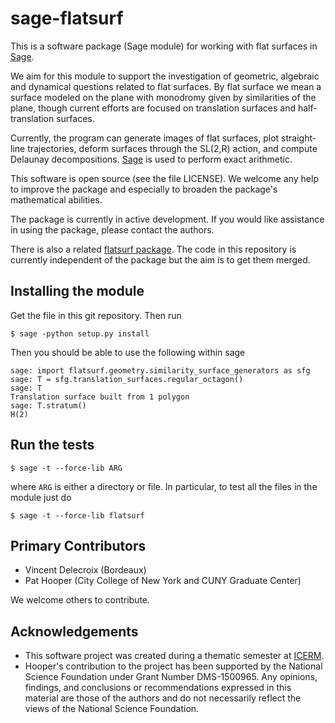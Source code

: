 sage-flatsurf
=============

This is a software package (Sage module) for working with flat surfaces in 
[Sage](http://sagemath.org). 

We aim for this module to support the investigation of geometric, algebraic and 
dynamical questions related to flat surfaces. By flat surface we mean a surface
modeled on the plane with monodromy given by similarities of the plane, though
current efforts are focused on translation surfaces and half-translation 
surfaces.

Currently, the program can generate images of flat surfaces, plot straight-line
trajectories, deform surfaces through the SL(2,R) action, and compute Delaunay
decompositions. [Sage](http://sagemath.org) is used to perform exact arithmetic.

This software is open source (see the file LICENSE). We welcome any help to 
improve the package and especially to broaden the package's mathematical 
abilities.

The package is currently in active development. If you would like assistance
in using the package, please contact the authors.

There is also a related [flatsurf package](http://www.labri.fr/perso/vdelecro/programming.html).
The code in this repository is currently independent of the package but
the aim is to get them merged.

Installing the module
---------------------

Get the file in this git repository. Then run

    $ sage -python setup.py install

Then you should be able to use the following within sage

    sage: import flatsurf.geometry.similarity_surface_generators as sfg
    sage: T = sfg.translation_surfaces.regular_octagon()
	sage: T
	Translation surface built from 1 polygon
	sage: T.stratum()
	H(2)

Run the tests
-------------

    $ sage -t --force-lib ARG

where `ARG` is either a directory or file. In particular, to test all the
files in the module just do

    $ sage -t --force-lib flatsurf

Primary Contributors
--------------------
* Vincent Delecroix (Bordeaux)
* Pat Hooper (City College of New York and CUNY Graduate Center)

We welcome others to contribute.

Acknowledgements
----------------
* This software project was created during a thematic semester at [ICERM](https://icerm.brown.edu).
* Hooper's contribution to the project has been supported by the National 
Science Foundation under Grant Number DMS-1500965. Any opinions, findings, 
and conclusions or recommendations expressed in this material are those of 
the authors and do not necessarily reflect the views of the National 
Science Foundation.

